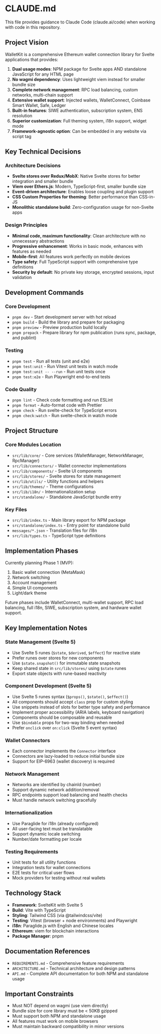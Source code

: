 # CLAUDE.md

This file provides guidance to Claude Code (claude.ai/code) when working with code in this repository.

## Project Vision

WalletKit is a comprehensive Ethereum wallet connection library for Svelte applications that provides:

1. **Dual usage modes**: NPM package for Svelte apps AND standalone JavaScript for any HTML page
2. **No wagmi dependency**: Uses lightweight viem instead for smaller bundle size
3. **Complete network management**: RPC load balancing, custom networks, multi-chain support
4. **Extensive wallet support**: Injected wallets, WalletConnect, Coinbase Smart Wallet, Safe, Ledger
5. **Built-in features**: SIWE authentication, subscription system, ENS resolution
6. **Superior customization**: Full theming system, i18n support, widget mode
7. **Framework-agnostic option**: Can be embedded in any website via script tag

## Key Technical Decisions

### Architecture Decisions

- **Svelte stores over Redux/MobX**: Native Svelte stores for better integration and smaller bundle
- **Viem over Ethers.js**: Modern, TypeScript-first, smaller bundle size
- **Event-driven architecture**: Enables loose coupling and plugin support
- **CSS Custom Properties for theming**: Better performance than CSS-in-JS
- **Monolithic standalone build**: Zero-configuration usage for non-Svelte apps

### Design Principles

- **Minimal code, maximum functionality**: Clean architecture with no unnecessary abstractions
- **Progressive enhancement**: Works in basic mode, enhances with features as needed
- **Mobile-first**: All features work perfectly on mobile devices
- **Type safety**: Full TypeScript support with comprehensive type definitions
- **Security by default**: No private key storage, encrypted sessions, input validation

## Development Commands

### Core Development

- `pnpm dev` - Start development server with hot reload
- `pnpm build` - Build the library and prepare for packaging
- `pnpm preview` - Preview production build locally
- `pnpm prepack` - Prepare library for npm publication (runs sync, package, and publint)

### Testing

- `pnpm test` - Run all tests (unit and e2e)
- `pnpm test:unit` - Run Vitest unit tests in watch mode
- `pnpm test:unit -- --run` - Run unit tests once
- `pnpm test:e2e` - Run Playwright end-to-end tests

### Code Quality

- `pnpm lint` - Check code formatting and run ESLint
- `pnpm format` - Auto-format code with Prettier
- `pnpm check` - Run svelte-check for TypeScript errors
- `pnpm check:watch` - Run svelte-check in watch mode

## Project Structure

### Core Modules Location

- `src/lib/core/` - Core services (WalletManager, NetworkManager, RpcManager)
- `src/lib/connectors/` - Wallet connector implementations
- `src/lib/components/` - Svelte UI components
- `src/lib/stores/` - Svelte stores for state management
- `src/lib/utils/` - Utility functions and helpers
- `src/lib/themes/` - Theme configurations
- `src/lib/i18n/` - Internationalization setup
- `src/standalone/` - Standalone JavaScript bundle entry

### Key Files

- `src/lib/index.ts` - Main library export for NPM package
- `src/standalone/index.ts` - Entry point for standalone build
- `messages/*.json` - Translation files for i18n
- `src/lib/types.ts` - TypeScript type definitions

## Implementation Phases

Currently planning Phase 1 (MVP):

1. Basic wallet connection (MetaMask)
2. Network switching
3. Account management
4. Simple UI components
5. Light/dark theme

Future phases include WalletConnect, multi-wallet support, RPC load balancing, full i18n, SIWE, subscription system, and hardware wallet support.

## Key Implementation Notes

### State Management (Svelte 5)

- Use Svelte 5 runes (`$state`, `$derived`, `$effect`) for reactive state
- Prefer runes over stores for new components
- Use `$state.snapshot()` for immutable state snapshots
- Keep shared state in `src/lib/stores/` using `$state` runes
- Export state objects with rune-based reactivity

### Component Development (Svelte 5)

- Use Svelte 5 runes syntax (`$props()`, `$state()`, `$effect()`)
- All components should accept `class` prop for custom styling
- Use snippets instead of slots for better type safety and performance
- Implement proper accessibility (ARIA labels, keyboard navigation)
- Components should be composable and reusable
- Use `$bindable` props for two-way binding when needed
- Prefer `onclick` over `on:click` (Svelte 5 event syntax)

### Wallet Connectors

- Each connector implements the `Connector` interface
- Connectors are lazy-loaded to reduce initial bundle size
- Support for EIP-6963 (wallet discovery) is required

### Network Management

- Networks are identified by chainId (number)
- Support dynamic network addition/removal
- RPC endpoints support load balancing and health checks
- Must handle network switching gracefully

### Internationalization

- Use Paraglide for i18n (already configured)
- All user-facing text must be translatable
- Support dynamic locale switching
- Number/date formatting per locale

### Testing Requirements

- Unit tests for all utility functions
- Integration tests for wallet connections
- E2E tests for critical user flows
- Mock providers for testing without real wallets

## Technology Stack

- **Framework**: SvelteKit with Svelte 5
- **Build**: Vite with TypeScript
- **Styling**: Tailwind CSS (via @tailwindcss/vite)
- **Testing**: Vitest (browser + node environments) and Playwright
- **i18n**: Paraglide.js with English and Chinese locales
- **Ethereum**: viem for blockchain interactions
- **Package Manager**: pnpm

## Documentation References

- `REQUIREMENTS.md` - Comprehensive feature requirements
- `ARCHITECTURE.md` - Technical architecture and design patterns
- `API.md` - Complete API documentation for both NPM and standalone usage

## Important Constraints

- Must NOT depend on wagmi (use viem directly)
- Bundle size for core library must be < 50KB gzipped
- Must support both NPM and standalone usage
- All features must work on mobile browsers
- Must maintain backward compatibility in minor versions
